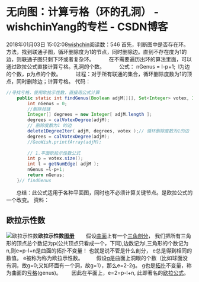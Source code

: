 # 无向图：计算亏格（环的孔洞） - wishchinYang的专栏 - CSDN博客
2018年01月03日 15:02:08[wishchin](https://me.csdn.net/wishchin)阅读数：546
首先，判断图中是否存在环。方法，找到联通子图，循环删除度为1的节点，同时删除边。直到不存在度为1的边，则联通子图只剩下环或者复杂环。
         在不需要遍历出环的算法里面，可以通过欧拉公式直接计算亏格。孔洞的个数。
         公式： nGenus = l-p+1;  l为边的个数，p为点的个数。
         过程：对于所有联通的集合，循环删除度数为1的顶点，同时删除边；计算亏格。
代码：
```java
//寻找亏格，使用欧拉示性数，直接用公式计算
	public static int findGenus(Boolean adjM[][], Set<Integer> votex, Integer max_size) {
		int nGenus = 0;
		//删除枝链
		Integer[] degrees = new Integer[ adjM.length ];
		degrees = calVotexDegree(adjM);
		// 删除度数为1 的边
		delete1DegreeIter( adjM, degrees, votex );// 循环删除度数为1的边
		degrees = calVotexDegree(adjM);
		//GeoWish.printfArray(adjM);
		
		// 1.平面欧拉示性数公式
		int p = votex.size();
		int l = getNumEdge( adjM );
		nGenus =l-p+1;
		return nGenus;
	}// findGenus
```
       总结：此公式适用于各种平面图，同时也不必须计算关键节点。是欧拉公式的一个改变。
资料：
## 欧拉示性数 
![欧拉示性数](http://a4.att.hudong.com/40/22/01000000000000119092262211540_s.jpg)**欧拉示性数[图册](http://tupian.baike.com/doc/%E6%AC%A7%E6%8B%89%E7%A4%BA%E6%80%A7%E6%95%B0/a4_40_22_01000000000000119092262211540_jpg.html?prd=citiao_tuce_zhengwen)**
       假设[曲面](http://www.baike.com/sowiki/%E6%9B%B2%E9%9D%A2?prd=content_doc_search)上有一个[三角剖分](http://www.baike.com/sowiki/%E4%B8%89%E8%A7%92%E5%89%96%E5%88%86?prd=content_doc_search)，
 我们把所有三角形的顶点总个数记为p(公共顶点只看成一个，下同),边数记为l,三角形的个数记为n,则e=p-l+n是曲面的拓扑不变量！ 也就是说不管是什么剖分， e总是得到相同的数值。 e被称为称为欧拉示性数。  
      假设g是曲面上洞眼的个数（比如球面没有洞，故g=0;又如环面有一个洞，故g=1），那么e=2-2g。
g也是[拓扑](http://www.baike.com/sowiki/%E6%8B%93%E6%89%91?prd=content_doc_search)不变量，称为曲面的[亏格](http://www.baike.com/sowiki/%E4%BA%8F%E6%A0%BC?prd=content_doc_search)(genus)。
      因此在平面上，e=2=p-l+n, 此即著名的[欧拉公式](http://www.baike.com/sowiki/%E6%AC%A7%E6%8B%89%E5%85%AC%E5%BC%8F?prd=content_doc_search)。
